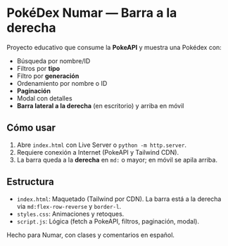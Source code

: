 # PokéDex Numar — Barra a la derecha

Proyecto educativo que consume la **PokeAPI** y muestra una Pokédex con:
- Búsqueda por nombre/ID
- Filtros por **tipo**
- Filtro por **generación**
- Ordenamiento por nombre o ID
- **Paginación**
- Modal con detalles
- **Barra lateral a la derecha** (en escritorio) y arriba en móvil

## Cómo usar
1. Abre `index.html` con Live Server o `python -m http.server`.
2. Requiere conexión a Internet (PokeAPI y Tailwind CDN).
3. La barra queda a la **derecha** en `md:` o mayor; en móvil se apila arriba.

## Estructura
- `index.html`: Maquetado (Tailwind por CDN). La barra está a la derecha via `md:flex-row-reverse` y `border-l`.
- `styles.css`: Animaciones y retoques.
- `script.js`: Lógica (fetch a PokeAPI, filtros, paginación, modal).

Hecho para Numar, con clases y comentarios en español.
